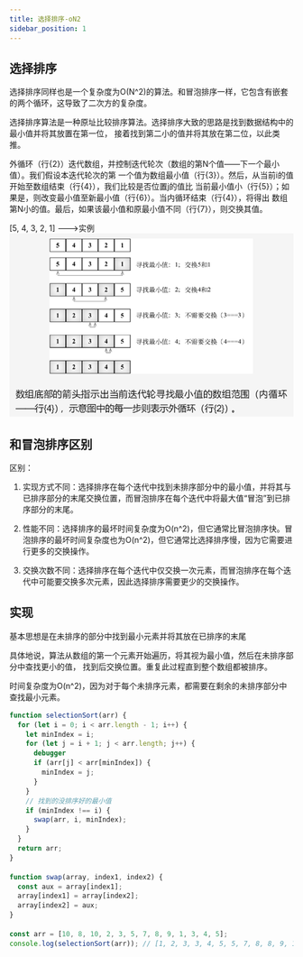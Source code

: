 ```yaml
---
title: 选择排序-oN2
sidebar_position: 1
---
```


## 选择排序
选择排序同样也是一个复杂度为O(N^2)的算法。和冒泡排序一样，它包含有嵌套的两个循环，这导致了二次方的复杂度。

选择排序算法是一种原址比较排序算法。选择排序大致的思路是找到数据结构中的最小值并将其放置在第一位，
接着找到第二小的值并将其放在第二位，以此类推。

外循环（行{2}）迭代数组，并控制迭代轮次（数组的第N个值——下一个最小值）。我们假设本迭代轮次的第
一个值为数组最小值（行{3}）。然后，从当前i的值开始至数组结束（行{4}），我们比较是否位置j的值比
当前最小值小（行{5}）；如果是，则改变最小值至新最小值（行{6}）。当内循环结束（行{4}），将得出
数组第N小的值。最后，如果该最小值和原最小值不同（行{7}），则交换其值。

[5, 4, 3, 2, 1] --->实例
![](../../assets/img-排序/图1-选择排序.png)

## 和冒泡排序区别
区别：
1. 实现方式不同：选择排序在每个迭代中找到未排序部分中的最小值，并将其与已排序部分的末尾交换位置，而冒泡排序在每个迭代中将最大值“冒泡”到已排序部分的末尾。

2. 性能不同：选择排序的最坏时间复杂度为O(n^2)，但它通常比冒泡排序快。冒泡排序的最坏时间复杂度也为O(n^2)，但它通常比选择排序慢，因为它需要进行更多的交换操作。

3. 交换次数不同：选择排序在每个迭代中仅交换一次元素，而冒泡排序在每个迭代中可能要交换多次元素，因此选择排序需要更少的交换操作。

## 实现
基本思想是在未排序的部分中找到最小元素并将其放在已排序的末尾

具体地说，算法从数组的第一个元素开始遍历，将其视为最小值，然后在未排序部分中查找更小的值，
找到后交换位置。重复此过程直到整个数组都被排序。

时间复杂度为O(n^2)，因为对于每个未排序元素，都需要在剩余的未排序部分中查找最小元素。
```js
function selectionSort(arr) {
  for (let i = 0; i < arr.length - 1; i++) {
    let minIndex = i;
    for (let j = i + 1; j < arr.length; j++) {
      debugger
      if (arr[j] < arr[minIndex]) {
        minIndex = j;
      }
    }
    // 找到的没排序好的最小值
    if (minIndex !== i) {
      swap(arr, i, minIndex);
    }
  }
  return arr;
}

function swap(array, index1, index2) {
  const aux = array[index1];
  array[index1] = array[index2];
  array[index2] = aux;
}

const arr = [10, 8, 10, 2, 3, 5, 7, 8, 9, 1, 3, 4, 5];
console.log(selectionSort(arr)); // [1, 2, 3, 3, 4, 5, 5, 7, 8, 8, 9, 10, 10]

```